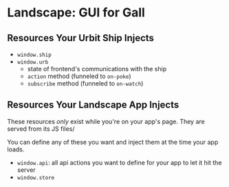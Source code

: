 # Landscape: GUI for Gall

## Resources Your Urbit Ship Injects
* `window.ship`
* `window.urb`
  - state of frontend's communications with the ship
  - `action` method (funneled to `on-poke`)
  - `subscribe` method (funneled to `on-watch`)

## Resources Your Landscape App Injects
These resources *only* exist while you're on your app's page. They are served from its JS files/

You can define any of these you want and inject them at the time your app loads.
* `window.api`: all api actions you want to define for your app to let it hit the server
* `window.store`
